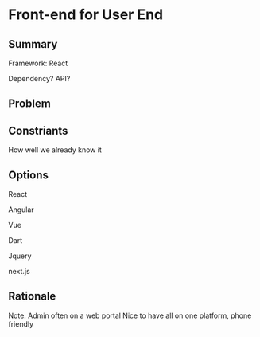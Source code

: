 # Front-end for User End

## Summary

Framework: React

Dependency? API?

## Problem

## Constriants

How well we already know it

## Options

React

Angular

Vue

Dart

Jquery

next.js

## Rationale

Note:
Admin often on a web portal
Nice to have all on one platform, phone friendly
